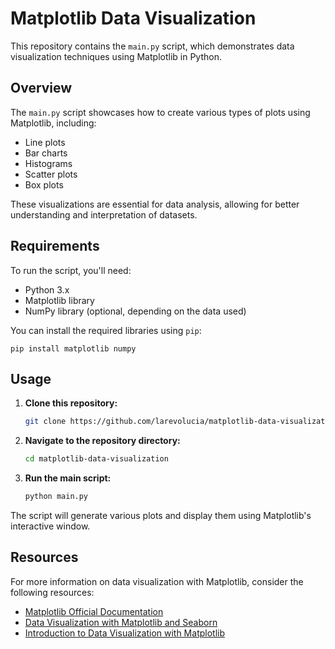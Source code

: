 # Matplotlib Data Visualization

This repository contains the `main.py` script, which demonstrates data visualization techniques using Matplotlib in Python.

## Overview

The `main.py` script showcases how to create various types of plots using Matplotlib, including:

- Line plots
- Bar charts
- Histograms
- Scatter plots
- Box plots

These visualizations are essential for data analysis, allowing for better understanding and interpretation of datasets.

## Requirements

To run the script, you'll need:

- Python 3.x
- Matplotlib library
- NumPy library (optional, depending on the data used)

You can install the required libraries using `pip`:
 
    pip install matplotlib numpy

## Usage

1. **Clone this repository:**

    ```bash
    git clone https://github.com/larevolucia/matplotlib-data-visualization.git

2. **Navigate to the repository directory:**

     ```bash
    cd matplotlib-data-visualization


4. **Run the main script:**

   ```bash
   python main.py

The script will generate various plots and display them using Matplotlib's interactive window.

## Resources

For more information on data visualization with Matplotlib, consider the following resources:

- [Matplotlib Official Documentation](https://matplotlib.org/stable/index.html)
- [Data Visualization with Matplotlib and Seaborn](https://github.com/kanchanchy/Data-Visualization-in-Python/blob/main/Data%20Visualization%20with%20Matplotlib%20and%20Seaborn.ipynb)
- [Introduction to Data Visualization with Matplotlib](https://github.com/MayumyCH/data-scientist-with-python-datacamp/blob/main/1.%20Courses/08.%20Introduction%20to%20Data%20Visualization%20with%20Matplotlib/08.%20Introduction%20to%20Data%20Visualization%20with%20Matplotlib.ipynb)


